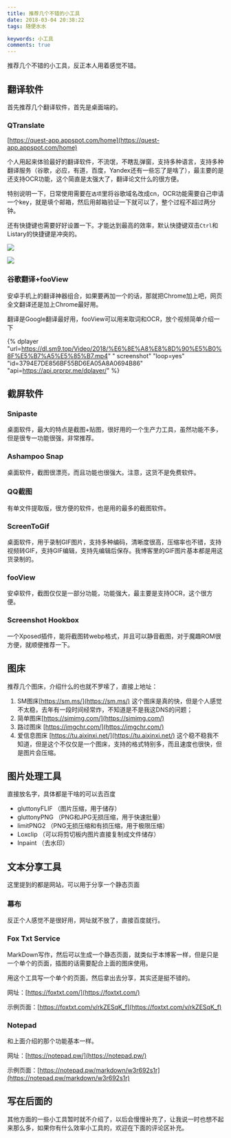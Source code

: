 ```yaml
---
title: 推荐几个不错的小工具
date: 2018-03-04 20:38:22
tags: 随便水水

keywords: 小工具
comments: true
---
```

推荐几个不错的小工具，反正本人用着感觉不错。

<!-- more -->

## 翻译软件

首先推荐几个翻译软件，首先是桌面端的。

### QTranslate

[https://quest-app.appspot.com/home](https://quest-app.appspot.com/home)

个人用起来体验最好的翻译软件，不流氓，不瞎乱弹窗，支持多种语言，支持多种翻译服务（谷歌，必应，有道，百度，Yandex还有一些忘了是啥了），最主要的是还支持OCR功能，这个简直是太强大了，翻译论文什么的很方便。

特别说明一下，日常使用需要在`选项`里将谷歌域名改成cn，OCR功能需要自己申请一个key，就是填个邮箱，然后用邮箱验证一下就可以了，整个过程不超过两分钟。

还有快捷键也需要好好设置一下。才能达到最高的效率，默认快捷键双击`Ctrl`和Listary的快捷键是冲突的。

![](https://s1.ax2x.com/2018/03/04/rmSUH.gif)

![](https://s1.ax2x.com/2018/03/04/rmfgN.gif)

### 谷歌翻译+fooView

安卓手机上的翻译神器组合，如果要再加一个的话，那就把Chrome加上吧，网页全文翻译还是加上Chrome最好用。

翻译是Google翻译最好用，fooView可以用来取词和OCR，放个视频简单介绍一下

{% dplayer "url=https://dl.sm9.top/Video/2018/%E6%8E%A8%E8%8D%90%E5%B0%8F%E5%B7%A5%E5%85%B7.mp4" " screenshot" "loop=yes" "id=3794E7DE856BF55BD6EA05A8A0694B86" "api=https://api.prprpr.me/dplayer/" %} 

## 截屏软件

### Snipaste

桌面软件，最大的特点是截图+贴图，很好用的一个生产力工具，虽然功能不多，但是很专一功能很强，非常推荐。

### Ashampoo Snap

桌面软件，截图很漂亮，而且功能也很强大。注意，这货不是免费软件。

### QQ截图

有单文件提取版，很方便的软件，也是用的最多的截图软件。

### ScreenToGif

桌面软件，用于录制GIF图片，支持多种编码，清晰度很高，压缩率也不错，支持视频转GIF，支持GIF编辑，支持先编辑后保存。我博客里的GIF图片基本都是用这货录制的。

### fooView

安卓软件，截图仅仅是一部分功能，功能强大，最主要是支持OCR，这个很方便。

### Screenshot Hookbox

一个Xposed插件，能将截图转webp格式，并且可以静音截图，对于魔趣ROM很方便，就顺便推荐一下。

## 图床

推荐几个图床，介绍什么的也就不罗嗦了，直接上地址：

1. SM图床[https://sm.ms/](https://sm.ms/) 这个图床是真的快，但是个人感觉不太稳，去年有一段时间经常炸，不知道是不是我这DNS的问题；
2. 简单图床[https://simimg.com/](https://simimg.com/) 
3. 路过图床 [https://imgchr.com/](https://imgchr.com/)
4. 爱信息图床 [https://tu.aixinxi.net/](https://tu.aixinxi.net/) 这个稳不稳我不知道，但是这个不仅仅是一个图床，支持的格式特别多，而且速度也很快，但是图片会压缩。

## 图片处理工具

直接放名字，具体都是干啥的可以去百度

- gluttonyFLIF （图片压缩，用于储存）
- gluttonyPNG （PNG和JPG无损压缩，用于快速批量）
- limitPNG2 （PNG无损压缩和有损压缩，用于极限压缩）
- Loxclip （可以将剪切板内图片直接复制成文件储存）
- Inpaint （去水印）

## 文本分享工具

这里提到的都是网站，可以用于分享一个静态页面

### 幕布

反正个人感觉不是很好用，网址就不放了，直接百度就行。

### Fox Txt Service

MarkDown写作，然后可以生成一个静态页面，就类似于本博客一样，但是只是一个单个的页面，插图的话需要配合上面的图床使用。

用这个工具写一个单个的页面，然后拿出去分享，其实还是挺不错的。

网址：[https://foxtxt.com/](https://foxtxt.com/)

示例页面：[https://foxtxt.com/v/rkZESqK_f](https://foxtxt.com/v/rkZESqK_f)


### Notepad

和上面介绍的那个功能基本一样。

网址：[https://notepad.pw/](https://notepad.pw/)

示例页面：[https://notepad.pw/markdown/w3r692s1r](https://notepad.pw/markdown/w3r692s1r)

## 写在后面的

其他方面的一些小工具暂时就不介绍了，以后会慢慢补充了，让我说一时也想不起来那么多，如果你有什么效率小工具的，欢迎在下面的评论区补充。
